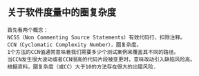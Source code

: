 ## 关于软件度量中的圈复杂度
    
    首先看两个概念：
    NCSS（Non Commenting Source Statements）有效代码行，扣除注释。
    CCN（Cyclomatic Complexity Number），圈复杂度。
    1个方法的CCN值通常意味着我们需要多少个测试案例来覆盖其不同的路径。
    当CCN发生很大波动或者CCN很高的代码片段被变更时，意味改动引入缺陷风险高。
    根据资料，圈复杂度（或CC）大于10的方法存在很大的出错风险.
